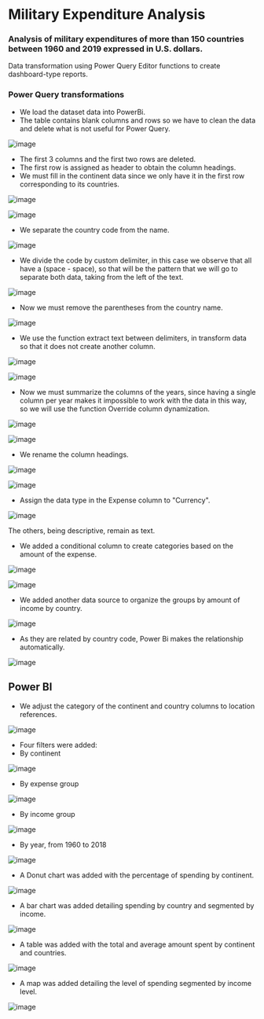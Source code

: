 # Military Expenditure Analysis
### Analysis of military expenditures of more than 150 countries between 1960 and 2019 expressed in U.S. dollars.

Data transformation using Power Query Editor functions to create dashboard-type reports.


### Power Query transformations

- We load the dataset data into PowerBi.
- The table contains blank columns and rows so we have to clean the data and delete what is not useful for Power Query.

![image](https://user-images.githubusercontent.com/78714438/168499907-6552c4ba-ed6a-4bb6-a9c0-a289317941fb.png)

- The first 3 columns and the first two rows are deleted.
- The first row is assigned as header to obtain the column headings.
- We must fill in the continent data since we only have it in the first row corresponding to its countries.

![image](https://user-images.githubusercontent.com/78714438/168499959-1b07b921-1662-4232-a249-8da6165a1070.png)

![image](https://user-images.githubusercontent.com/78714438/168499965-170d5a3a-3673-41b9-bbee-c8993242a3de.png)

- We separate the country code from the name.

![image](https://user-images.githubusercontent.com/78714438/168500002-b9683eed-d2cf-4bbc-a64f-c12dd9531ec8.png)

- We divide the code by custom delimiter, in this case we observe that all have a (space - space), so that will be the pattern that we will go to separate both data, taking from the left of the text.

![image](https://user-images.githubusercontent.com/78714438/168500079-ab4a25eb-b279-4bc7-95fb-24d1efb61f1c.png)

- Now we must remove the parentheses from the country name.

![image](https://user-images.githubusercontent.com/78714438/168500086-dd79e76b-1efe-4e8f-94cf-af7cf413e894.png)

- We use the function extract text between delimiters, in transform data so that it does not create another column.

![image](https://user-images.githubusercontent.com/78714438/168500098-da1bfd36-456c-4013-94f4-964ad25809a3.png)

![image](https://user-images.githubusercontent.com/78714438/168500106-70280281-5e27-450c-8b6b-f49fe1e5584d.png)

- Now we must summarize the columns of the years, since having a single column per year makes it impossible to work with the data in this way, so we will use the function Override column dynamization.

![image](https://user-images.githubusercontent.com/78714438/168500121-e245949f-c554-45e0-b3b2-99e7063a8f95.png)

![image](https://user-images.githubusercontent.com/78714438/168500126-e94688f9-ab20-4a64-8af7-2ee18a3f576b.png)

- We rename the column headings.

![image](https://user-images.githubusercontent.com/78714438/168500133-3731655c-f8c8-4e01-ac08-5c50714d0e3d.png)


![image](https://user-images.githubusercontent.com/78714438/168500137-f0ff9627-db06-4128-8a76-110e01bce364.png)

- Assign the data type in the Expense column to "Currency".

![image](https://user-images.githubusercontent.com/78714438/168500161-59682a65-8344-4d9f-a6f5-923853c33b5c.png)

The others, being descriptive, remain as text.

- We added a conditional column to create categories based on the amount of the expense.

![image](https://user-images.githubusercontent.com/78714438/168500188-efdd2738-1e92-4805-8aa7-0917c5cc99ad.png)

![image](https://user-images.githubusercontent.com/78714438/168500192-86f6f489-dda9-4fd4-a3fe-e1c1c4a128f3.png)

- We added another data source to organize the groups by amount of income by country.

![image](https://user-images.githubusercontent.com/78714438/168500207-06052514-3396-49b9-8010-b8ebf0ed0064.png)

- As they are related by country code, Power Bi makes the relationship automatically. 

![image](https://user-images.githubusercontent.com/78714438/168500224-d7488170-edb2-4f30-a616-a09c8cf1b255.png)


## Power BI

- We adjust the category of the continent and country columns to location references. 

![image](https://user-images.githubusercontent.com/78714438/168500405-29ff3bae-f075-475b-86db-f7665fa12cc3.png)

- Four filters were added:
- By continent

![image](https://user-images.githubusercontent.com/78714438/168500652-9ed3401a-11ec-4dcb-ac26-2f620c02200b.png)

- By expense group

![image](https://user-images.githubusercontent.com/78714438/168500701-cc06c726-2f3e-4975-8f17-723db7e27867.png)

- By income group

![image](https://user-images.githubusercontent.com/78714438/168500736-b160fec9-cc25-4a08-ba61-76aacc1a98a1.png)

- By year, from 1960 to 2018

![image](https://user-images.githubusercontent.com/78714438/168500786-e860ac63-bb43-4382-a837-8d8714c44739.png)

- A Donut chart was added with the percentage of spending by continent.

![image](https://user-images.githubusercontent.com/78714438/168500994-db8dd130-b4bc-4ba4-ad9f-618363b7ebaa.png)

- A bar chart was added detailing spending by country and segmented by income.

![image](https://user-images.githubusercontent.com/78714438/168501076-6f87a4ae-07c4-4483-8e12-edc5b6b909f5.png)

- A table was added with the total and average amount spent by continent and countries.

![image](https://user-images.githubusercontent.com/78714438/168501163-65c70b16-c5b0-4fa5-ade2-06b84f716846.png)

- A map was added detailing the level of spending segmented by income level.

![image](https://user-images.githubusercontent.com/78714438/168501226-1fb41674-4c64-4b3c-82d4-9036c3470a26.png)







